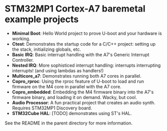 # STM32MP1 Cortex-A7 baremetal example projects

  * **Minimal Boot**: Hello World project to prove U-boot and your hardware is working.
  * **Ctest**: Demonstrates the startup code for a C/C++ project: setting up the stack, initializing globals, etc.
  * **Basic IRQ**: Basic interrupt handling with the A7's Generic Interrupt Controller.
  * **Nested IRQ**: More sophisticed interrupt handling: interrupts interrupting interrupts! (and using lambdas as handlers!)
  * **Multicore_a7**: Demonstrates running both A7 cores in parallel.
  * **Copro_rproc**: Using the rproc feature of U-boot to load and run firmware on the M4 core in parallel with the A7 core.
  * **Copro_embedded**: Embedding the M4 firmware binary into the A7's firmware binary, and loading it on demand. Wacky, but cool.
  * **Audio Processor**: A fun practical project that creates an audio synth. Requires STM32MP1 Discovery board.
  * **STM32Cube HAL**: [TODO] demonstrates using ST's HAL.

See the README in the parent directory for more information.
